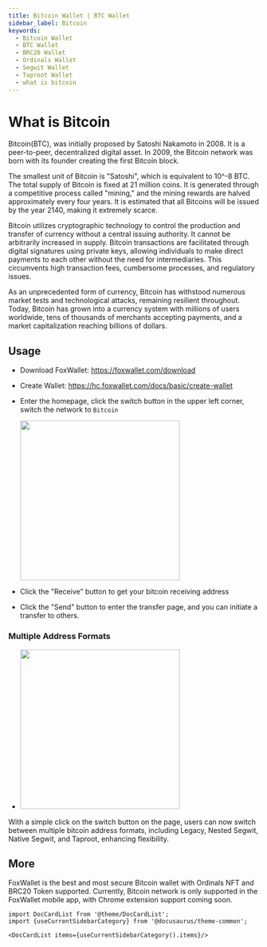 ```yaml
---
title: Bitcoin Wallet | BTC Wallet
sidebar_label: Bitcoin
keywords:
  - Bitcoin Wallet
  - BTC Wallet
  - BRC20 Wallet
  - Ordinals Wallet
  - Segwit Wallet
  - Taproot Wallet
  - what is bitcoin
---
```


# What is Bitcoin
Bitcoin(BTC), was initially proposed by Satoshi Nakamoto in 2008. It is a peer-to-peer, decentralized digital asset. In 2009, the Bitcoin network was born with its founder creating the first Bitcoin block.  

The smallest unit of Bitcoin is "Satoshi", which is equivalent to 10^-8 BTC. The total supply of Bitcoin is fixed at 21 million coins. It is generated through a competitive process called "mining," and the mining rewards are halved approximately every four years. It is estimated that all Bitcoins will be issued by the year 2140, making it extremely scarce.  

Bitcoin utilizes cryptographic technology to control the production and transfer of currency without a central issuing authority. It cannot be arbitrarily increased in supply. Bitcoin transactions are facilitated through digital signatures using private keys, allowing individuals to make direct payments to each other without the need for intermediaries. This circumvents high transaction fees, cumbersome processes, and regulatory issues.  

As an unprecedented form of currency, Bitcoin has withstood numerous market tests and technological attacks, remaining resilient throughout. Today, Bitcoin has grown into a currency system with millions of users worldwide, tens of thousands of merchants accepting payments, and a market capitalization reaching billions of dollars.

## Usage
* Download FoxWallet: https://foxwallet.com/download
* Create Wallet: https://hc.foxwallet.com/docs/basic/create-wallet
* Enter the homepage, click the switch button in the upper left corner, switch the network to `Bitcoin`  

  <img src="/img/docs/switch-network.webp" width="320" /> 
* Click the "Receive" button to get your bitcoin receiving address
* Click the "Send" button to enter the transfer page, and you can initiate a transfer to others.

### Multiple Address Formats
* <img src="/img/docs/bitcoin-address-formats.webp" width="320" />

With a simple click on the switch button on the page, users can now switch between multiple bitcoin address formats, including Legacy, Nested Segwit, Native Segwit, and Taproot, enhancing flexibility.

## More
FoxWallet is the best and most secure Bitcoin wallet with Ordinals NFT and BRC20 Token supported.
Currently, Bitcoin network is only supported in the FoxWallet mobile app, with Chrome extension support coming soon.

```mdx-code-block
import DocCardList from '@theme/DocCardList';
import {useCurrentSidebarCategory} from '@docusaurus/theme-common';

<DocCardList items={useCurrentSidebarCategory().items}/>
```